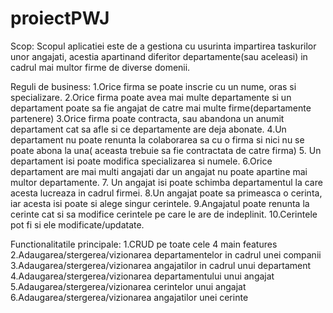 # proiectPWJ

Scop:
Scopul aplicatiei este de a gestiona cu usurinta impartirea taskurilor unor angajati, acestia apartinand diferitor departamente(sau aceleasi) in cadrul mai multor firme de diverse domenii.

Reguli de business:
1.Orice firma se poate inscrie cu un nume, oras si specializare.
2.Orice firma poate avea mai multe departamente si un departament poate sa fie angajat de catre mai multe firme(departamente partenere)
3.Orice firma poate contracta, sau abandona un anumit departament cat sa afle si ce departamente are deja abonate.
4.Un departament nu poate renunta la colaborarea sa cu o firma si nici nu se poate abona la una( aceasta trebuie sa fie contractata de catre firma)
5. Un departament isi poate modifica specializarea si numele.
6.Orice departament are mai multi angajati dar un angajat nu poate apartine mai multor departamente.
7. Un angajat isi poate schimba departamentul la care acesta lucreaza in cadrul firmei.
8.Un angajat poate sa primeasca o cerinta, iar acesta isi poate si alege singur cerintele.
9.Angajatul poate renunta la cerinte cat si sa modifice cerintele pe care le are de indeplinit.
10.Cerintele pot fi si ele modificate/updatate.

Functionalitatile principale:
1.CRUD pe toate cele 4 main features
2.Adaugarea/stergerea/vizionarea departamentelor in cadrul unei companii
3.Adaugarea/stergerea/vizionarea angajatilor in cadrul unui departament
4.Adaugarea/stergerea/vizionarea departamentului unui angajat
5.Adaugarea/stergerea/vizionarea cerintelor unui angajat
6.Adaugarea/stergerea/vizionarea angajatilor unei cerinte